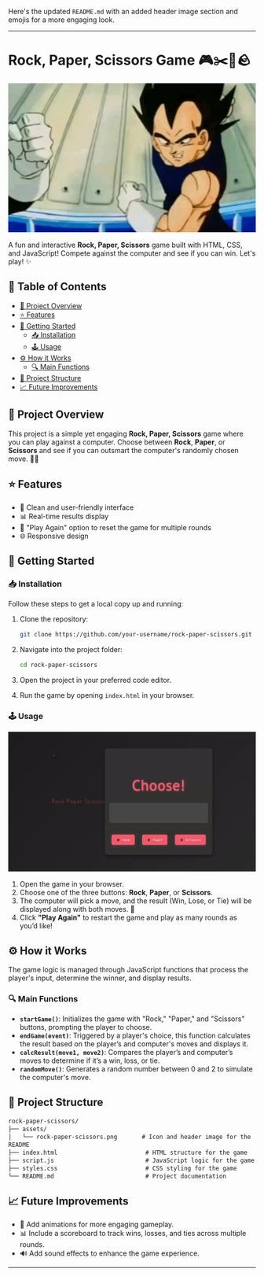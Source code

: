 Here's the updated `README.md` with an added header image section and emojis for a more engaging look.

---

# Rock, Paper, Scissors Game 🎮✂️📜🪨

![Rock Paper Scissors Game Screenshot](./assets/RPS.gif)

A fun and interactive **Rock, Paper, Scissors** game built with HTML, CSS, and JavaScript! Compete against the computer and see if you can win. Let's play! ✨

## 📖 Table of Contents
- [🎲 Project Overview](#project-overview)
- [⭐ Features](#features)
- [🚀 Getting Started](#getting-started)
  - [📥 Installation](#installation)
  - [🕹️ Usage](#usage)
- [⚙️ How it Works](#how-it-works)
  - [🔍 Main Functions](#main-functions)
- [📂 Project Structure](#project-structure)
- [📈 Future Improvements](#future-improvements)

## 🎲 Project Overview

This project is a simple yet engaging **Rock, Paper, Scissors** game where you can play against a computer. Choose between **Rock**, **Paper**, or **Scissors** and see if you can outsmart the computer's randomly chosen move. 🧠💥

## ⭐ Features

- 🎨 Clean and user-friendly interface
- 📊 Real-time results display
- 🔄 "Play Again" option to reset the game for multiple rounds
- 🌐 Responsive design

## 🚀 Getting Started

### 📥 Installation

Follow these steps to get a local copy up and running:

1. Clone the repository:
   ```bash
   git clone https://github.com/your-username/rock-paper-scissors.git
   ```

2. Navigate into the project folder:
   ```bash
   cd rock-paper-scissors
   ```

3. Open the project in your preferred code editor.

4. Run the game by opening `index.html` in your browser.

### 🕹️ Usage

![Rock Paper Scissors Game Screenshot](./assets/RockPaperScissors-Opera2024-11-1117-49-36-ezgif.com-video-to-gif-converter.gif)

1. Open the game in your browser.
2. Choose one of the three buttons: **Rock**, **Paper**, or **Scissors**.
3. The computer will pick a move, and the result (Win, Lose, or Tie) will be displayed along with both moves. 🎉
4. Click **"Play Again"** to restart the game and play as many rounds as you’d like!

## ⚙️ How it Works

The game logic is managed through JavaScript functions that process the player's input, determine the winner, and display results.

### 🔍 Main Functions

- **`startGame()`**: Initializes the game with "Rock," "Paper," and "Scissors" buttons, prompting the player to choose.
- **`endGame(event)`**: Triggered by a player's choice, this function calculates the result based on the player’s and computer's moves and displays it.
- **`calcResult(move1, move2)`**: Compares the player’s and computer’s moves to determine if it’s a win, loss, or tie.
- **`randomMove()`**: Generates a random number between 0 and 2 to simulate the computer's move.

## 📂 Project Structure

```
rock-paper-scissors/
├── assets/
│   └── rock-paper-scissors.png       # Icon and header image for the README
├── index.html                         # HTML structure for the game
├── script.js                          # JavaScript logic for the game
├── styles.css                         # CSS styling for the game
└── README.md                          # Project documentation
```

## 📈 Future Improvements

- 🎥 Add animations for more engaging gameplay.
- 📊 Include a scoreboard to track wins, losses, and ties across multiple rounds.
- 🔊 Add sound effects to enhance the game experience.

---
